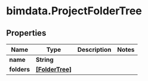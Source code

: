 # bimdata.ProjectFolderTree

## Properties

Name | Type | Description | Notes
------------ | ------------- | ------------- | -------------
**name** | **String** |  | 
**folders** | [**[FolderTree]**](FolderTree.md) |  | 


